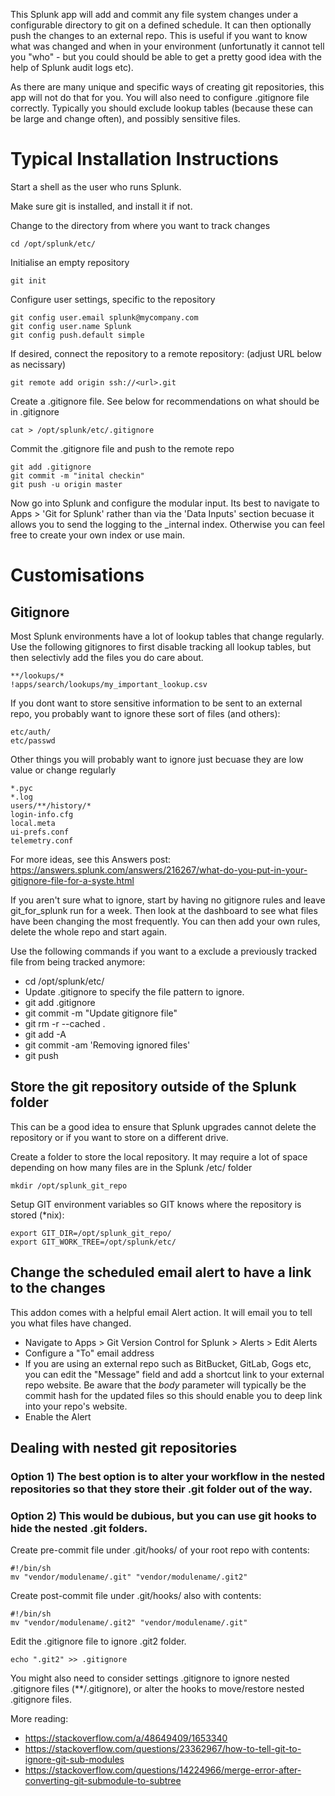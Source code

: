 This Splunk app will add and commit any file system changes under a configurable directory to git on a defined schedule. It can then optionally push the changes to an external repo. This is useful if you want to know what was changed and when in your environment (unfortunatly it cannot tell you "who" - but you could should be able to get a pretty good idea with the help of Splunk audit logs etc). 

As there are many unique and specific ways of creating git repositories, this app will not do that for you.  You will also need to configure .gitignore file correctly. Typically you should exclude lookup tables (because these can be large and change often), and possibly sensitive files.


# Typical Installation Instructions

Start a shell as the user who runs Splunk. 

Make sure git is installed, and install it if not. 

Change to the directory from where you want to track changes

```
cd /opt/splunk/etc/
```

Initialise an empty repository

```
git init 
```

Configure user settings, specific to the repository

```
git config user.email splunk@mycompany.com
git config user.name Splunk
git config push.default simple
```

If desired, connect the repository to a remote repository:  (adjust URL below as necissary)

```
git remote add origin ssh://<url>.git
```

Create a .gitignore file. See below for recommendations on what should be in .gitignore

```
cat > /opt/splunk/etc/.gitignore
```

Commit the .gitignore file and push to the remote repo

```
git add .gitignore
git commit -m "inital checkin"
git push -u origin master
```

Now go into Splunk and configure the modular input. Its best to navigate to Apps > 'Git for Splunk' rather than via the 'Data Inputs' section becuase it allows you to send the logging to the _internal index. Otherwise you can feel free to create your own index or use main.





# Customisations

## Gitignore

Most Splunk environments have a lot of lookup tables that change regularly. Use the following gitignores to first disable tracking all lookup tables, but then selectivly add the files you do care about.

```
**/lookups/*
!apps/search/lookups/my_important_lookup.csv
```

If you dont want to store sensitive information to be sent to an external repo, you probably want to ignore these sort of files (and others):

```
etc/auth/
etc/passwd
```

Other things you will probably want to ignore just becuase they are low value or change regularly

```
*.pyc
*.log
users/**/history/*
login-info.cfg
local.meta
ui-prefs.conf
telemetry.conf
```

For more ideas, see this Answers post: https://answers.splunk.com/answers/216267/what-do-you-put-in-your-gitignore-file-for-a-syste.html

If you aren't sure what to ignore, start by having no gitignore rules and leave git_for_splunk run for a week. Then look at the dashboard to see what files have been changing the most frequently. You can then add your own rules, delete the whole repo and start again. 

Use the following commands if you want to a exclude a previously tracked file from being tracked anymore:

* cd /opt/splunk/etc/
* Update .gitignore to specify the file pattern to ignore.
* git add .gitignore
* git commit -m "Update gitignore file"
* git rm -r --cached .
* git add -A
* git commit -am 'Removing ignored files'
* git push



## Store the git repository outside of the Splunk folder

This can be a good idea to ensure that Splunk upgrades cannot delete the repository or if you want to store on a different drive.

Create a folder to store the local repository. It may require a lot of space depending on how many files are in the Splunk /etc/ folder

```
mkdir /opt/splunk_git_repo
```

Setup GIT environment variables so GIT knows where the repository is stored (*nix):

```
export GIT_DIR=/opt/splunk_git_repo/
export GIT_WORK_TREE=/opt/splunk/etc/
```

## Change the scheduled email alert to have a link to the changes   

This addon comes with a helpful email Alert action. It will email you to tell you what files have changed.

* Navigate to Apps > Git Version Control for Splunk > Alerts > Edit Alerts
* Configure a "To" email address
* If you are using an external repo such as BitBucket, GitLab, Gogs etc, you can edit the "Message" field and add a shortcut link to your external repo website. Be aware that the $body$ parameter will typically be the commit hash for the updated files so this should enable you to deep link into your repo's website.
* Enable the Alert


## Dealing with nested git repositories

### Option 1) The best option is to alter your workflow in the nested repositories so that they store their .git folder out of the way. 

### Option 2) This would be dubious, but you can use git hooks to hide the nested .git folders.

Create pre-commit file under .git/hooks/ of your root repo with contents:

```
#!/bin/sh
mv "vendor/modulename/.git" "vendor/modulename/.git2"
```

Create post-commit file under .git/hooks/ also with contents:

```
#!/bin/sh
mv "vendor/modulename/.git2" "vendor/modulename/.git"
```

Edit the .gitignore file to ignore .git2 folder. 

```
echo ".git2" >> .gitignore
```

You might also need to consider settings .gitignore to ignore nested .gitignore files  (**/.gitignore), or alter the hooks to move/restore nested .gitignore files.

More reading: 

* https://stackoverflow.com/a/48649409/1653340
* https://stackoverflow.com/questions/23362967/how-to-tell-git-to-ignore-git-sub-modules
* https://stackoverflow.com/questions/14224966/merge-error-after-converting-git-submodule-to-subtree


